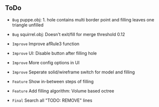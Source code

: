 ## ToDo

* `Bug` puppe.obj: 1. hole contains multi border point and filling leaves one triangle unfilled
* `Bug` squirrel.obj: Doesn't exit/fill for merge threshold 0.12

* `Improve` Improve afRule3 function
* `Improve` UI: Disable button after filling hole
* `Improve` More config options in UI
* `Improve` Seperate solid/wireframe switch for model and filling

* `Feature` Show in-between steps of filling
* `Feature` Add filling algorithm: Volume based octree

* `Final` Search all "TODO: REMOVE" lines
